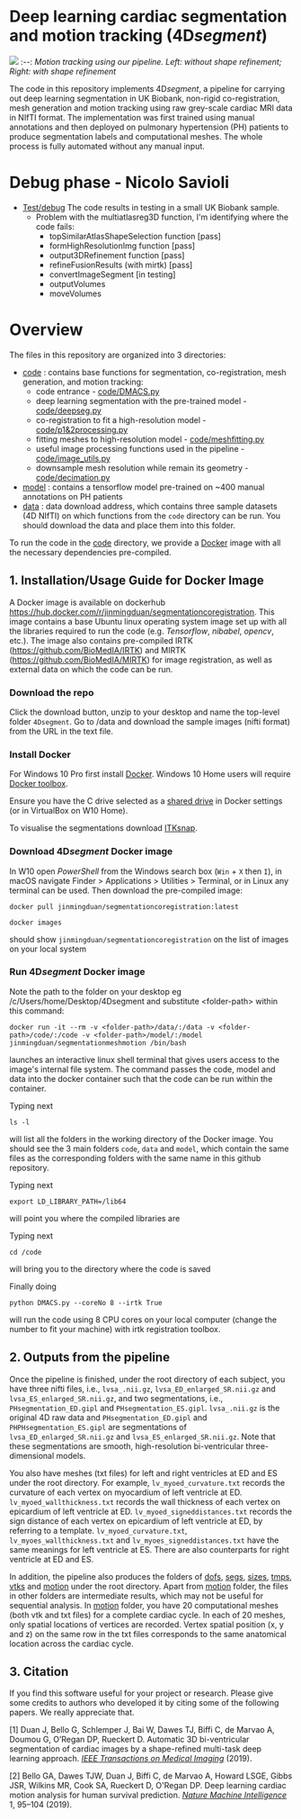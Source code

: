 # Deep learning cardiac segmentation and motion tracking (4D*segment*)

![](data/screen.gif)
:--:
*Motion tracking using our pipeline. Left: without shape refinement; Right: with shape refinement*

The code in this repository implements 4D*segment*, a pipeline for carrying out deep learning segmentation in UK Biobank, non-rigid co-registration, mesh generation and motion tracking using raw grey-scale cardiac MRI data in NIfTI format. The implementation was first trained using manual annotations and then deployed on pulmonary hypertension (PH) patients to produce segmentation labels and computational meshes. The whole process is fully automated without any manual input. 


#  Debug phase - Nicolo Savioli 

* [Test/debug](Test/debug) The code results in testing in a small UK Biobank sample.
    * Problem with the multiatlasreg3D function, I'm identifying where the code fails:
        * topSimilarAtlasShapeSelection function [pass]
        * formHighResolutionImg function [pass]
        * output3DRefinement function [pass]
        * refineFusionResults (with mirtk) [pass]
        * convertImageSegment [in testing]
        * outputVolumes
        * moveVolumes 

# Overview
The files in this repository are organized into 3 directories:
* [code](code) : contains base functions for segmentation, co-registration, mesh generation, and motion tracking:
  * code entrance - [code/DMACS.py](code/DMACS.py)
  * deep learning segmentation with the pre-trained model - [code/deepseg.py](code/deepseg.py)
  * co-registration to fit a high-resolution model - [code/p1&2processing.py](demo/p1&2processing.py)
  * fitting meshes to high-resolution model - [code/meshfitting.py](code/meshfitting.py)
  * useful image processing functions used in the pipeline - [code/image_utils.py](code/image_utils.py)
  * downsample mesh resolution while remain its geometry - [code/decimation.py](code/decimation.py)
* [model](model) : contains a tensorflow model pre-trained on ~400 manual annotations on PH patients
* [data](data) : data download address, which contains three sample datasets (4D NIfTI) on which functions from the `code` directory can be run. You should download the data and place them into this folder.

To run the code in the [code](code) directory, we provide a [Docker](https://www.docker.com) image with all the necessary dependencies pre-compiled. 

## 1. Installation/Usage Guide for Docker Image
A Docker image is available on dockerhub https://hub.docker.com/r/jinmingduan/segmentationcoregistration. This image contains a base Ubuntu linux operating system image set up with all the libraries required to run the code (e.g. *Tensorflow*, *nibabel*, *opencv*, etc.). The image also contains pre-compiled IRTK (https://github.com/BioMedIA/IRTK) and MIRTK (https://github.com/BioMedIA/MIRTK) for image registration, as well as external data on which the code can be run. 

### Download the repo
Click the download button, unzip to your desktop and name the top-level folder `4Dsegment`.
Go to /data and download the sample images (nifti format) from the URL in the text file.

### Install Docker
For Windows 10 Pro first install [Docker](https://www.docker.com/docker-windows). Windows 10 Home users will require [Docker toolbox](https://docs.docker.com/toolbox/toolbox_install_windows/).

Ensure you have the C drive selected as a [shared drive](https://docs.docker.com/docker-for-windows/) in Docker settings (or in VirtualBox on W10 Home).

To visualise the segmentations download [ITKsnap](http://www.itksnap.org/pmwiki/pmwiki.php).

### Download 4D*segment* Docker image
In W10 open _PowerShell_ from the Windows search box (`Win` + `X` then `I`), in macOS navigate Finder > Applications > Utilities > Terminal, or in Linux any terminal can be used. Then download the pre-compiled image:
    
    docker pull jinmingduan/segmentationcoregistration:latest

    docker images

should show `jinmingduan/segmentationcoregistration` on the list of images on your local system

### Run 4D*segment* Docker image

Note the path to the folder on your desktop eg /c/Users/home/Desktop/4Dsegment and substitute \<folder-path\> within this command:   
    
    docker run -it --rm -v <folder-path>/data/:/data -v <folder-path>/code/:/code -v <folder-path>/model/:/model jinmingduan/segmentationmeshmotion /bin/bash
    
launches an interactive linux shell terminal that gives users access to the image's internal file system. The command passes the code, model and data into the docker container such that the code can be run within the container.

Typing next
```
ls -l
```
will list all the folders in the working directory of the Docker image. You should see the 3 main folders `code`, `data` and `model`, which contain the same files as the corresponding folders with the same name in this github repository.

Typing next 
```
export LD_LIBRARY_PATH=/lib64 
```
will point you where the compiled libraries are

Typing next 
```
cd /code
```
will bring you to the directory where the code is saved

Finally doing  
```
python DMACS.py --coreNo 8 --irtk True
```
will run the code using 8 CPU cores on your local computer (change the number to fit your machine) with irtk registration toolbox. 

## 2. Outputs from the pipeline

Once the pipeline is finished, under the root directory of each subject, you have three nifti files, i.e., `lvsa_.nii.gz`, `lvsa_ED_enlarged_SR.nii.gz` and `lvsa_ES_enlarged_SR.nii.gz`, and two segmentations, i.e., `PHsegmentation_ED.gipl` and `PHsegmentation_ES.gipl`. `lvsa_.nii.gz` is the original 4D raw data and `PHsegmentation_ED.gipl` and `PHPHsegmentation_ES.gipl` are segmentations of `lvsa_ED_enlarged_SR.nii.gz` and `lvsa_ES_enlarged_SR.nii.gz`. Note that these segmentations are smooth, high-resolution bi-ventricular three-dimensional models. 

You also have meshes (txt files) for left and right ventricles at ED and ES under the root directory. For example, `lv_myoed_curvature.txt` records the curvature of each vertex on myocardium of left ventricle at ED. `lv_myoed_wallthickness.txt` records the wall thickness of each vertex on epicardium of left ventricle at ED. `lv_myoed_signeddistances.txt` records the sign distance of each vertex on epicardium of left ventricle at ED, by referring to a template. `lv_myoed_curvature.txt`, `lv_myoes_wallthickness.txt` and `lv_myoes_signeddistances.txt` have the same meanings for left ventricle at ES. There are also counterparts for right ventricle at ED and ES. 

In addition, the pipeline also produces the folders of [dofs](dofs), [segs](segs), [sizes](sizes), [tmps](tmps), [vtks](vtks) and [motion](motion) under the root directory. Apart from [motion](motion) folder, the files in other folders are intermediate results, which may not be useful for sequential analysis. In [motion](motion) folder, you have 20 computational meshes (both vtk and txt files) for a complete cardiac cycle. In each of 20 meshes, only spatial locations of vertices are recorded. Vertex spatial position (x, y and z) on the same row in the txt files corresponds to the same anatomical location across the cardiac cycle.    


## 3. Citation
If you find this software useful for your project or research. Please give some credits to authors who developed it by citing some of the following papers. We really appreciate that. 

[1] Duan J, Bello G, Schlemper J, Bai W, Dawes TJ, Biffi C, de Marvao A, Doumou G, O’Regan DP, Rueckert D. Automatic 3D bi-ventricular segmentation of cardiac images by a shape-refined multi-task deep learning approach. *[IEEE Transactions on Medical Imaging](https://doi.org/10.1109/TMI.2019.2894322)* (2019). 

[2] Bello GA, Dawes TJW, Duan J, Biffi C, de Marvao A, Howard LSGE, Gibbs JSR, Wilkins MR, Cook SA, Rueckert D, O'Regan DP. Deep learning cardiac motion analysis for human survival prediction. *[Nature Machine Intelligence](https://doi.org/10.1038/s42256-019-0019-2)* 1, 95–104 (2019).

